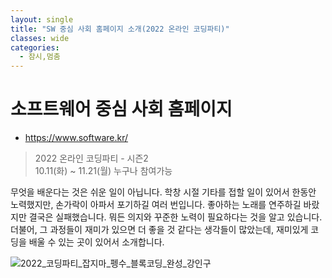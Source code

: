 ```yaml
---
layout: single
title: "SW 중심 사회 홈페이지 소개(2022 온라인 코딩파티)"
classes: wide
categories:
  - 잠시,멈춤
---  
```


# 소프트웨어 중심 사회 홈페이지
+ https://www.software.kr/  

> 2022 온라인 코딩파티 - 시즌2  
> 10.11(화) ~ 11.21(월)
> 누구나 참여가능

무엇을 배운다는 것은 쉬운 일이 아닙니다. 
학창 시절 기타를 접할 일이 있어서 한동안 노력했지만, 손가락이 아파서 포기하길 여러 번입니다. 
좋아하는 노래를 연주하길 바랐지만 결국은 실패했습니다. 
뭐든 의지와 꾸준한 노력이 필요하다는 것을 알고 있습니다. 
더불어, 그 과정들이 재미가 있으면 더 좋을 것 같다는 생각들이 많았는데, 재미있게 코딩을 배울 수 있는 곳이 있어서 소개합니다.


![2022_코딩파티_잡지마_펭수_블록코딩_완성_강인구](https://user-images.githubusercontent.com/47412229/200325781-1044e500-fc78-412f-8126-a3c97a827f24.jpg)
